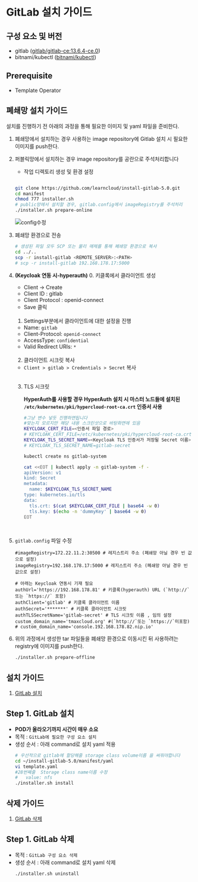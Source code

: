 



# GitLab 설치 가이드

## 구성 요소 및 버전
* gitlab ([gitlab/gitlab-ce:13.6.4-ce.0](https://hub.docker.com/layers/gitlab/gitlab-ce/13.6.4-ce.0/images/sha256-5c8937153d7d1373d6b2cbe6f3c5e4b80e85f13aa21c09261d7d02960d7bb774?context=explore))
* bitnami/kubectl ([bitnami/kubectl](https://hub.docker.com/layers/bitnami/kubectl/latest/images/sha256-c2844926575f75dcefbc67a1375531bcfaea07cd404e57bdc274380a513be2bd?context=explore))

## Prerequisite
* Template Operator

## 폐쇄망 설치 가이드
설치를 진행하기 전 아래의 과정을 통해 필요한 이미지 및 yaml 파일을 준비한다.
1. 폐쇄망에서 설치하는 경우 사용하는 image repository에 Gitlab 설치 시 필요한 이미지를 push한다.
2. 퍼블릭망에서 설치하는 경우 image repository를 공란으로 주석처리합니다
    * 작업 디렉토리 생성 및 환경 설정
   ```bash
   
   git clone https://github.com/learncloud/install-gitlab-5.0.git
   cd manifest
   chmod 777 installer.sh
   # public망에서 설치할 경우, gitlab.config에서 imageRegistry를 주석처리
   ./installer.sh prepare-online
   
   ```
   ![config수정](modi_config.png)


2. 폐쇄망 환경으로 전송
   ```bash
   # 생성된 파일 모두 SCP 또는 물리 매체를 통해 폐쇄망 환경으로 복사
   cd ../..
   scp -r install-gitlab <REMOTE_SERVER>:<PATH>
   # scp -r install-gitlab 192.168.178.17:5000
   
   ```

3. **(Keycloak 연동 시-hyperauth)**
    0. 키클록에서 클라이언트 생성
    - Client → Create
    - Client ID : gitlab
    - Client Protocol : openid-connect
    - Save 클릭
    <br>

    1. Settings부분에서 클라이언트에 대한 설정을 진행
    
    - Name: `gitlab`
    - Client-Protocol: `openid-connect`
    - AccessType: `confidential`
    - Valid Redirect URIs: `*`
   <br>

    2. 클라이언트 시크릿 복사
    - `Client > gitlab > Credentials > Secret` 복사
   <br>

    3. TLS 시크릿 
       
         **HyperAuth를 사용할 경우 HyperAuth 설치 시 마스터 노드들에 설치된 `/etc/kubernetes/pki/hypercloud-root-ca.crt` 인증서 사용**
         
         ```bash
         #그냥 변수 넣듯 진행하면됩니다
         #맞는지 모르지만 해당 내용 스크린샷으로 바탕화면에 있음
         KEYCLOAK_CERT_FILE=<인증서 파일 경로>
         # KEYCLOAK_CERT_FILE=/etc/kubernetes/pki/hypercloud-root-ca.crt
         KEYCLOAK_TLS_SECRET_NAME=<Keycloak TLS 인증서가 저장될 Secret 이름> # Secret명 'gitlab-secret' 넣으면됨, 넣는 이유는 아래 Secret 이름에 들어갈
         # KEYCLOAK_TLS_SECRET_NAME=gitlab-secret
         
         kubectl create ns gitlab-system
         
         cat <<EOT | kubectl apply -n gitlab-system -f -
         apiVersion: v1
         kind: Secret
         metadata:
           name: $KEYCLOAK_TLS_SECRET_NAME
         type: kubernetes.io/tls
         data:
           tls.crt: $(cat $KEYCLOAK_CERT_FILE | base64 -w 0)
           tls.key: $(echo -n 'dummyKey' | base64 -w 0)
         EOT
         ```
         <br>
         
    
4. `gitlab.config` 파일 수정
   ```config
   #imageRegistry=172.22.11.2:30500 # 레지스트리 주소 (폐쇄망 아닐 경우 빈 값으로 설정)
   imageRegistry=192.168.178.17:5000 # 레지스트리 주소 (폐쇄망 아닐 경우 빈 값으로 설정)
  
   # 아래는 Keycloak 연동시 기재 필요
   authUrl='https://192.168.178.81' # 키클록(hyperauth) URL (`http://`또는 `https://` 포함)
   authClient='gitlab' # 키클록 클라이언트 이름
   authSecret='*******' # 키클록 클라이언트 시크릿
   authTLSSecretName='gitlab-secret' # TLS 시크릿 이름 , 임의 설정
   custom_domain_name='tmaxcloud.org' #(`http://`또는 `https://`미포함)
   # custom_domain_name='console.192.168.178.82.nip.io'
   
   ```
   
5. 위의 과정에서 생성한 tar 파일들을 폐쇄망 환경으로 이동시킨 뒤 사용하려는 registry에 이미지를 push한다.
   ```bash
   ./installer.sh prepare-offline
   ```

## 설치 가이드
1. [GitLab 설치](#step-1-gitlab-설치)

## Step 1. GitLab 설치
* **POD가 올라오기까지 시간이 매우 소요**
* 목적 : `GitLab에 필요한 구성 요소 설치`
* 생성 순서 : 아래 command로 설치 yaml 적용
   ```bash
   # 우선적으로 gitlab에 할당해줄 storage class volume이름 을 써줘야합니다
   cd ~/install-gitlab-5.0/manifest/yaml
   vi template.yaml
   #28번째줄  Storage class name이름 수정
   #   value: nfs
   ./installer.sh install
   ```


## 삭제 가이드
1. [GitLab 삭제](#step-1-gitlab-삭제)

## Step 1. GitLab 삭제
* 목적 : `GitLab 구성 요소 삭제`
* 생성 순서 : 아래 command로 설치 yaml 삭제
   ```bash
   ./installer.sh uninstall
   ```

